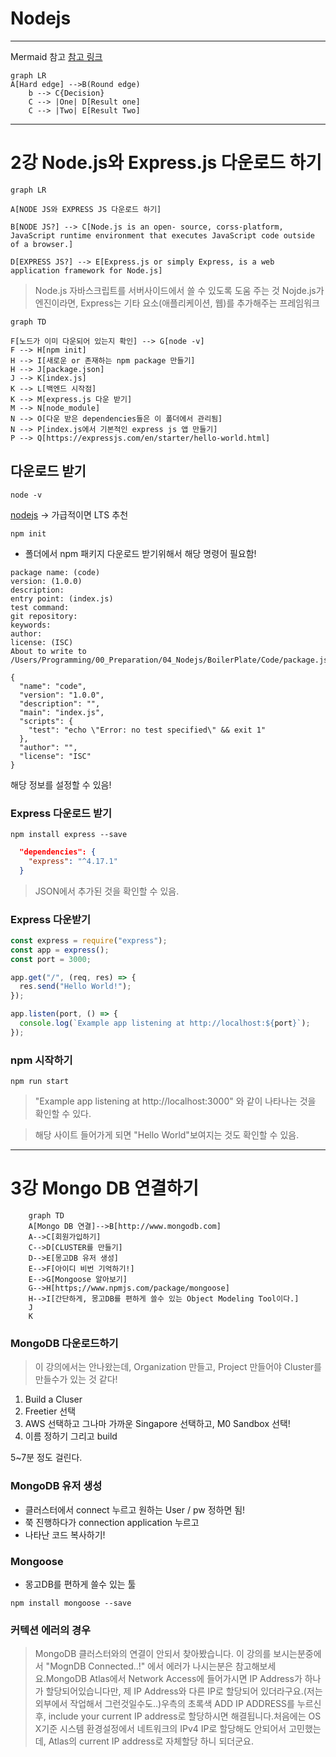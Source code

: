# Nodejs

---

Mermaid 참고
[참고 링크](https://richwind.co.kr/147)

```mermaid
graph LR
A[Hard edge] -->B(Round edge)
    b --> C{Decision}
    C --> |One| D[Result one]
    C --> |Two| E[Result Two]
```

---

# 2강 Node.js와 Express.js 다운로드 하기

```mermaid
graph LR

A[NODE JS와 EXPRESS JS 다운로드 하기]

B[NODE JS?] --> C[Node.js is an open- source, corss-platform, JavaScript runtime environment that executes JavaScript code outside of a browser.]

D[EXPRESS JS?] --> E[Express.js or simply Express, is a web application framework for Node.js]
```

> Node.js 자바스크립트를 서버사이드에서 쓸 수 있도록 도움 주는 것
> Nojde.js가 엔진이라면, Express는 기타 요소(애플리케이션, 웹)를 추가해주는 프레임워크

```mermaid
graph TD

F[노드가 이미 다운되어 있는지 확인] --> G[node -v]
F --> H[npm init]
H --> I[새로운 or 존재하는 npm package 만들기]
H --> J[package.json]
J --> K[index.js]
K --> L[백엔드 시작점]
K --> M[express.js 다운 받기]
M --> N[node_module]
N --> O[다운 받은 dependencies들은 이 폴더에서 관리됨]
N --> P[index.js에서 기본적인 express js 앱 만들기]
P --> Q[https://expressjs.com/en/starter/hello-world.html]
```

## 다운로드 받기

```
node -v
```

[nodejs](nodejs.org)
-> 가급적이면 LTS 추천

```
npm init
```

- 폴더에서 npm 패키지 다운로드 받기위해서 해당 명령어 필요함!

```shell
package name: (code)
version: (1.0.0)
description:
entry point: (index.js)
test command:
git repository:
keywords:
author:
license: (ISC)
About to write to /Users/Programming/00_Preparation/04_Nodejs/BoilerPlate/Code/package.json:

{
  "name": "code",
  "version": "1.0.0",
  "description": "",
  "main": "index.js",
  "scripts": {
    "test": "echo \"Error: no test specified\" && exit 1"
  },
  "author": "",
  "license": "ISC"
}
```

해당 정보를 설정할 수 있음!

### Express 다운로드 받기

```
npm install express --save
```

```json
  "dependencies": {
    "express": "^4.17.1"
  }
```

> JSON에서 추가된 것을 확인할 수 있음.

### Express 다운받기

```js
const express = require("express");
const app = express();
const port = 3000;

app.get("/", (req, res) => {
  res.send("Hello World!");
});

app.listen(port, () => {
  console.log(`Example app listening at http://localhost:${port}`);
});
```

### npm 시작하기

```shell
npm run start
```

> "Example app listening at http://localhost:3000" 와 같이 나타나는 것을 확인할 수 있다.

> 해당 사이트 들어가게 되면 "Hello World"보여지는 것도 확인할 수 있음.

---

# 3강 Mongo DB 연결하기

```mermaid
    graph TD
    A[Mongo DB 연결]-->B[http://www.mongodb.com]
    A-->C[회원가입하기]
    C-->D[CLUSTER를 만들기]
    D-->E[몽고DB 유저 생성]
    E-->F[아이디 비번 기억하기!]
    E-->G[Mongoose 알아보기]
    G-->H[https;//www.npmjs.com/package/mongoose]
    H-->I[간단하게, 몽고DB를 편하게 쓸수 있는 Object Modeling Tool이다.]
    J
    K
```

### MongoDB 다운로드하기

> 이 강의에서는 안나왔는데, Organization 만들고, Project 만들어야 Cluster를 만들수가 있는 것 같다!

1. Build a Cluser
2. Freetier 선택
3. AWS 선택하고 그나마 가까운 Singapore 선택하고, M0 Sandbox 선택!
4. 이름 정하기
   그리고 build

5~7분 정도 걸린다.

### MongoDB 유저 생성

- 클러스터에서 connect 누르고 원하는 User / pw 정하면 됨!
- 쭉 진행하다가 connection application 누르고
- 나타난 코드 복사하기!

### Mongoose

- 몽고DB를 편하게 쓸수 있는 툴

```
npm install mongoose --save
```

### 커텍션 에러의 경우

> MongoDB 클러스터와의 연결이 안되서 찾아봤습니다. 이 강의를 보시는분중에서 "MognDB Connected..!" 에서 에러가 나시는분은 참고해보세요.MongoDB Atlas에서 Network Access에 들어가시면 IP Address가 하나가 할당되어있습니다만, 제 IP Address와 다른 IP로 할당되어 있더라구요.(저는 외부에서 작업해서 그런것일수도..)우측의 초록색 ADD IP ADDRESS를 누르신 후, include your current IP address로 할당하시면 해결됩니다.처음에는 OS X기준 시스템 환경설정에서 네트워크의 IPv4 IP로 할당해도 안되어서 고민했는데, Atlas의 current IP address로 자체할당 하니 되더군요.
